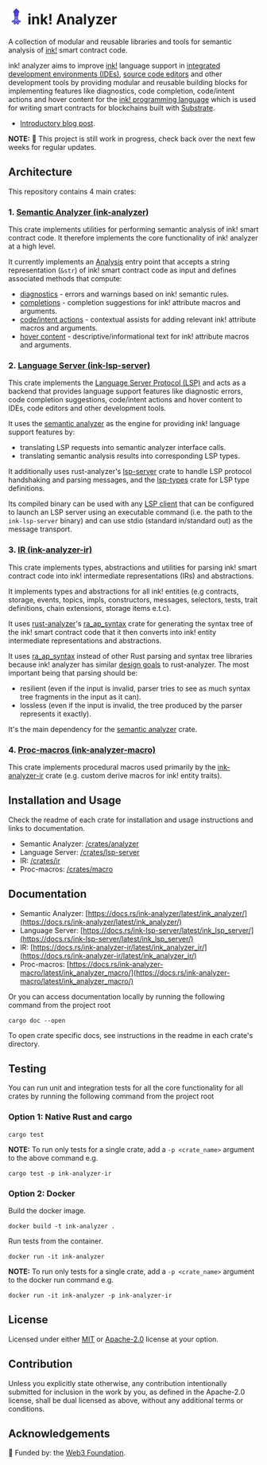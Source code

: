 # ![icon](/images/iconx32.png "icon") ink! Analyzer

A collection of modular and reusable libraries and tools for semantic analysis of [ink!](https://use.ink/) smart contract code.

ink! analyzer aims to improve [ink!](https://use.ink/) language support in [integrated development environments (IDEs)](https://en.wikipedia.org/wiki/Integrated_development_environment), [source code editors](https://en.wikipedia.org/wiki/Source-code_editor) and other development tools by providing modular and reusable building blocks for implementing features like diagnostics, code completion, code/intent actions and hover content for the [ink! programming language](https://use.ink/) which is used for writing smart contracts for blockchains built with [Substrate](https://substrate.io/).

- [Introductory blog post](https://analyze.ink/blog/introducing-ink-analyzer).

**NOTE:** 🚧 This project is still work in progress, check back over the next few weeks for regular updates.

## Architecture

This repository contains 4 main crates:

### 1. [Semantic Analyzer (ink-analyzer)](/crates/analyzer)

This crate implements utilities for performing semantic analysis of ink! smart contract code.
It therefore implements the core functionality of ink! analyzer at a high level.

It currently implements an [Analysis](/crates/analyzer/src/analysis.rs) entry point that accepts a string representation (`&str`) of ink! smart contract code as input and defines associated methods that compute:

- [diagnostics](/crates/analyzer/src/analysis/diagnostics.rs) - errors and warnings based on ink! semantic rules.
- [completions](/crates/analyzer/src/analysis/completions.rs) - completion suggestions for ink! attribute macros and arguments.
- [code/intent actions](/crates/analyzer/src/analysis/actions.rs) - contextual assists for adding relevant ink! attribute macros and arguments.
- [hover content](/crates/analyzer/src/analysis/hover.rs) - descriptive/informational text for ink! attribute macros and arguments.

### 2. [Language Server (ink-lsp-server)](/crates/lsp-server)

This crate implements the [Language Server Protocol (LSP)](https://microsoft.github.io/language-server-protocol/) and acts as a backend that provides language support features like diagnostic errors, code completion suggestions, code/intent actions and hover content to IDEs, code editors and other development tools.

It uses the [semantic analyzer](/crates/analyzer) as the engine for providing ink! language support features by:
- translating LSP requests into semantic analyzer interface calls.
- translating semantic analysis results into corresponding LSP types.

It additionally uses rust-analyzer's [lsp-server](https://docs.rs/lsp-server/latest/lsp_server/) crate to handle LSP protocol handshaking and parsing messages, and the [lsp-types](https://docs.rs/lsp-types/latest/lsp_types/) crate for LSP type definitions.

Its compiled binary can be used with any [LSP client](https://microsoft.github.io/language-server-protocol/implementors/tools/) that can be configured to launch an LSP server using an executable command (i.e. the path to the `ink-lsp-server` binary) and can use stdio (standard in/standard out) as the message transport.

### 3. [IR (ink-analyzer-ir)](/crates/ir)

This crate implements types, abstractions and utilities for parsing ink! smart contract code into ink! intermediate representations (IRs) and abstractions.

It implements types and abstractions for all ink! entities (e.g contracts, storage, events, topics, impls, constructors, messages, selectors, tests, trait definitions, chain extensions, storage items e.t.c).

It uses [rust-analyzer](https://github.com/rust-lang/rust-analyzer)'s [ra_ap_syntax](https://docs.rs/ra_ap_syntax/latest/ra_ap_syntax/) crate for generating the syntax tree
of the ink! smart contract code that it then converts into ink! entity intermediate representations and abstractions.

It uses [ra_ap_syntax](https://docs.rs/ra_ap_syntax/latest/ra_ap_syntax/) instead of other Rust parsing and syntax tree libraries because ink! analyzer has similar [design goals](https://github.com/rust-lang/rust-analyzer/blob/master/docs/dev/syntax.md#design-goals) to rust-analyzer.
The most important being that parsing should be:
- resilient (even if the input is invalid, parser tries to see as much syntax tree fragments in the input as it can).
- lossless (even if the input is invalid, the tree produced by the parser represents it exactly).

It's the main dependency for the [semantic analyzer](/crates/analyzer) crate.

### 4. [Proc-macros (ink-analyzer-macro)](/crates/macro)

This crate implements procedural macros used primarily by the [ink-analyzer-ir](/crates/ir) crate (e.g. custom derive macros for ink! entity traits).

## Installation and Usage

Check the readme of each crate for installation and usage instructions and links to documentation.

- Semantic Analyzer: [/crates/analyzer](/crates/analyzer)
- Language Server: [/crates/lsp-server](/crates/lsp-server)
- IR: [/crates/ir](/crates/ir)
- Proc-macros: [/crates/macro](/crates/macro)

## Documentation

- Semantic Analyzer: [https://docs.rs/ink-analyzer/latest/ink_analyzer/](https://docs.rs/ink-analyzer/latest/ink_analyzer/)
- Language Server: [https://docs.rs/ink-lsp-server/latest/ink_lsp_server/](https://docs.rs/ink-lsp-server/latest/ink_lsp_server/)
- IR: [https://docs.rs/ink-analyzer-ir/latest/ink_analyzer_ir/](https://docs.rs/ink-analyzer-ir/latest/ink_analyzer_ir/)
- Proc-macros: [https://docs.rs/ink-analyzer-macro/latest/ink_analyzer_macro/](https://docs.rs/ink-analyzer-macro/latest/ink_analyzer_macro/)

Or you can access documentation locally by running the following command from the project root

```shell
cargo doc --open
```

To open crate specific docs, see instructions in the readme in each crate's directory.

## Testing

You can run unit and integration tests for all the core functionality for all crates by running the following command from the project root

### Option 1: Native Rust and cargo

```shell
cargo test
```

**NOTE:** To run only tests for a single crate, add a `-p <crate_name>` argument to the above command e.g.
```shell
cargo test -p ink-analyzer-ir
```

### Option 2: Docker

Build the docker image.
```shell
docker build -t ink-analyzer .
```

Run tests from the container.
```shell
docker run -it ink-analyzer
```

**NOTE:** To run only tests for a single crate, add a `-p <crate_name>` argument to the docker run command e.g.
```shell
docker run -it ink-analyzer -p ink-analyzer-ir
```

## License

Licensed under either [MIT](/LICENSE-MIT) or [Apache-2.0](/LICENSE-APACHE) license at your option.

## Contribution

Unless you explicitly state otherwise, any contribution intentionally submitted
for inclusion in the work by you, as defined in the Apache-2.0 license, shall be
dual licensed as above, without any additional terms or conditions.

## Acknowledgements

🌱 Funded by: the [Web3 Foundation](https://web3.foundation/).
